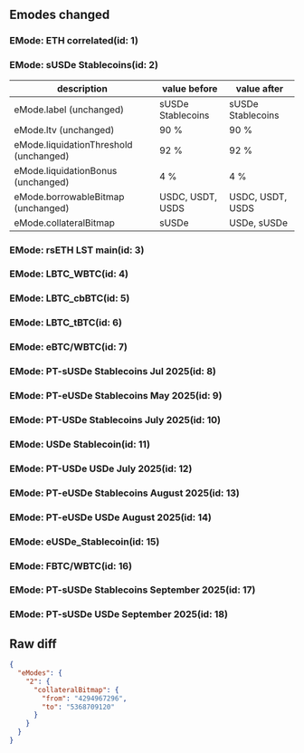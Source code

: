 ## Emodes changed

### EMode: ETH correlated(id: 1)



### EMode: sUSDe Stablecoins(id: 2)

| description | value before | value after |
| --- | --- | --- |
| eMode.label (unchanged) | sUSDe Stablecoins | sUSDe Stablecoins |
| eMode.ltv (unchanged) | 90 % | 90 % |
| eMode.liquidationThreshold (unchanged) | 92 % | 92 % |
| eMode.liquidationBonus (unchanged) | 4 % | 4 % |
| eMode.borrowableBitmap (unchanged) | USDC, USDT, USDS | USDC, USDT, USDS |
| eMode.collateralBitmap | sUSDe | USDe, sUSDe |


### EMode: rsETH LST main(id: 3)



### EMode: LBTC_WBTC(id: 4)



### EMode: LBTC_cbBTC(id: 5)



### EMode: LBTC_tBTC(id: 6)



### EMode: eBTC/WBTC(id: 7)



### EMode: PT-sUSDe Stablecoins Jul 2025(id: 8)



### EMode: PT-eUSDe Stablecoins May 2025(id: 9)



### EMode: PT-USDe Stablecoins July 2025(id: 10)



### EMode: USDe Stablecoin(id: 11)



### EMode: PT-USDe USDe July 2025(id: 12)



### EMode: PT-eUSDe Stablecoins August 2025(id: 13)



### EMode: PT-eUSDe USDe August 2025(id: 14)



### EMode: eUSDe_Stablecoin(id: 15)



### EMode: FBTC/WBTC(id: 16)



### EMode: PT-sUSDe Stablecoins September 2025(id: 17)



### EMode: PT-sUSDe USDe September 2025(id: 18)



## Raw diff

```json
{
  "eModes": {
    "2": {
      "collateralBitmap": {
        "from": "4294967296",
        "to": "5368709120"
      }
    }
  }
}
```
